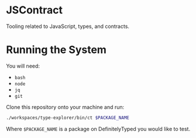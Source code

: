 # JSContract
Tooling related to JavaScript, types, and contracts.

# Running the System
You will need:
- `bash`
- `node`
- `jq`
- `git`

Clone this repository onto your machine and run:

```sh
./workspaces/type-explorer/bin/ct $PACKAGE_NAME
```

Where `$PACKAGE_NAME` is a package on DefinitelyTyped you would like to test.
